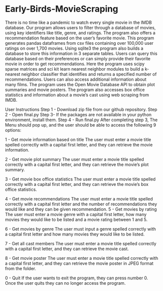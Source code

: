 # Early-Birds-MovieScraping
 There is no time like a pandemic to watch every single movie in the IMDB database. Our program allows users to filter through a database of movies, using key identifiers like title, genre, and ratings. The program also offers a recommendation feature based on the user’s favorite movie. This program generates pandas dataframes from csv files containing over 100,000 user ratings on over 1,700 movies. Using sqlite3 the program also builds a database to store this information in 3 separate tables. Users can query this database based on their preferences or can simply provide their favorite movie in order to get recommendations. Here the program uses scipy sparse matrices and sci kit learn nearest neighbor modules to build a k- nearest neighbor classifier that identifies and returns a specified number of recommendations. Users can also access additional information about many films. The program uses the Open Movie Database API to obtain plot summaries and movie posters. The program also accesses box office statistics and information about a movie’s cast using web scraping from IMDB. 

User Instructions
Step 1 - Download zip file from our github repository.
Step 2 - Open final.py
Step 3- If the packages are not available in your python environment, install them.
Step 4 - Run final.py
After completing step 3, The Menu should pop up, and the user should be able to access the following 9 options:

1 - Get movie information based on title
The user must enter a movie title spelled correctly with a capital first letter, and they can retrieve the movie information. 

2 - Get movie plot summary
The user must enter a movie title spelled correctly with a capital first letter, and they can retrieve the movie’s plot summary.

3 - Get movie box office statistics
The user must enter a movie title spelled correctly with a capital first letter, and they can retrieve the movie’s box office statistics.
     
4 - Get movie recommendations
The user must enter a movie title spelled correctly with a capital first letter and the number of recommendations they would like and they can be given recommendation.
5 - Get movies by rating
The user must enter a movie genre with a capital first letter, how many movies they would like to be listed and a movie rating between 1 and 5. 


6 - Get movies by genre
The user must input a genre spelled correctly with a capital first letter and  how many movies they would like to be listed.


7 - Get all cast members
The user must enter a movie title spelled correctly with a capital first letter, and they can retrieve the movie cast.


8 - Get movie poster
The user must enter a movie title spelled correctly with a capital first letter, and they can retrieve the movie poster in JPEG format from the folder.


0 - Quit
If the user wants to exit the program, they can press number 0.
Once the user quits they can no longer access the program.
